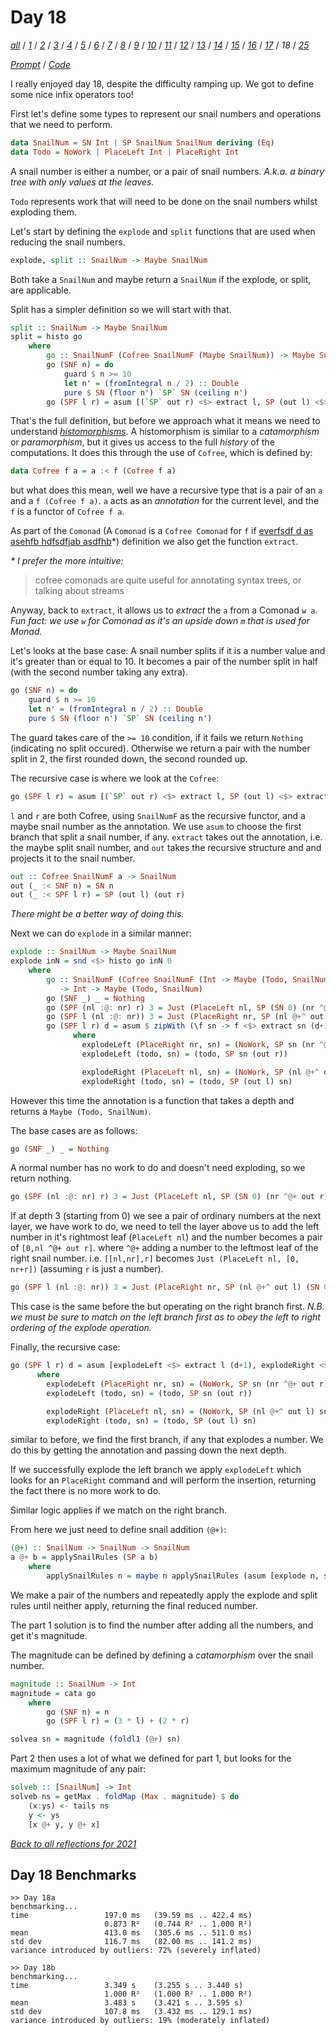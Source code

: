 Day 18
===

<!--
This section is generated and compiled by the build script at ./Build.hs from
the file `./reflections/day18.md`.  If you want to edit this, edit
that file instead!
-->

*[all][reflections]* / *[1][day01]* / *[2][day02]* / *[3][day03]* / *[4][day04]* / *[5][day05]* / *[6][day06]* / *[7][day07]* / *[8][day08]* / *[9][day09]* / *[10][day10]* / *[11][day11]* / *[12][day12]* / *[13][day13]* / *[14][day14]* / *[15][day15]* / *[16][day16]* / *[17][day17]* / *18* / *[25][day25]*

[reflections]: https://github.com/egnwd/advent/blob/main/reflections.md
[day01]: https://github.com/egnwd/advent/blob/2021/reflections-out/day01.md
[day02]: https://github.com/egnwd/advent/blob/2021/reflections-out/day02.md
[day03]: https://github.com/egnwd/advent/blob/2021/reflections-out/day03.md
[day04]: https://github.com/egnwd/advent/blob/2021/reflections-out/day04.md
[day05]: https://github.com/egnwd/advent/blob/2021/reflections-out/day05.md
[day06]: https://github.com/egnwd/advent/blob/2021/reflections-out/day06.md
[day07]: https://github.com/egnwd/advent/blob/2021/reflections-out/day07.md
[day08]: https://github.com/egnwd/advent/blob/2021/reflections-out/day08.md
[day09]: https://github.com/egnwd/advent/blob/2021/reflections-out/day09.md
[day10]: https://github.com/egnwd/advent/blob/2021/reflections-out/day10.md
[day11]: https://github.com/egnwd/advent/blob/2021/reflections-out/day11.md
[day12]: https://github.com/egnwd/advent/blob/2021/reflections-out/day12.md
[day13]: https://github.com/egnwd/advent/blob/2021/reflections-out/day13.md
[day14]: https://github.com/egnwd/advent/blob/2021/reflections-out/day14.md
[day15]: https://github.com/egnwd/advent/blob/2021/reflections-out/day15.md
[day16]: https://github.com/egnwd/advent/blob/2021/reflections-out/day16.md
[day17]: https://github.com/egnwd/advent/blob/2021/reflections-out/day17.md
[day25]: https://github.com/egnwd/advent/blob/2021/reflections-out/day25.md

*[Prompt][d18p]* / *[Code][d18g]*

[d18p]: https://adventofcode.com/2021/day/18
[d18g]: https://github.com/egnwd/advent/blob/main/src/AOC/Challenge/Day18.hs

I really enjoyed day 18, despite the difficulty ramping up.
We got to define some nice infix operators too!

First let's define some types to represent our snail numbers and operations that we need to perform.

```haskell
data SnailNum = SN Int | SP SnailNum SnailNum deriving (Eq)
data Todo = NoWork | PlaceLeft Int | PlaceRight Int
```

A snail number is either a number, or a pair of snail numbers.
_A.k.a. a binary tree with only values at the leaves._

`Todo` represents work that will need to be done on the snail numbers whilst exploding them.

Let's start by defining the `explode` and `split` functions that are used when reducing the snail numbers.

```haskell
explode, split :: SnailNum -> Maybe SnailNum
```

Both take a `SnailNum` and maybe return a `SnailNum` if the explode, or split, are applicable.

Split has a simpler definition so we will start with that.

```haskell
split :: SnailNum -> Maybe SnailNum
split = histo go
    where
        go :: SnailNumF (Cofree SnailNumF (Maybe SnailNum)) -> Maybe SnailNum
        go (SNF n) = do
            guard $ n >= 10
            let n' = (fromIntegral n / 2) :: Double
            pure $ SN (floor n') `SP` SN (ceiling n')
        go (SPF l r) = asum [(`SP` out r) <$> extract l, SP (out l) <$> extract r]
```

That's the full definition, but before we approach what it means we need to understand [_histomorphisms_](https://blog.sumtypeofway.com/posts/recursion-schemes-part-4.html).
A histomorphism is similar to a _catamorphism_ or _paramorphism_, but it gives us access to the full _history_ of the computations.
It does this through the use of `Cofree`, which is defined by:

```haskell
data Cofree f a = a :< f (Cofree f a)
```

but what does this mean, well we have a recursive type that is a pair of an `a` and a `f (Cofree f a)`.
`a` acts as an _annotation_ for the current level, and the `f` is a functor of `Cofree f a`.

As part of the `Comonad` (A `Comonad` is a `Cofree Comonad` for `f` if [everfsdf d as asehfb hdfsdfjab asdfhb](https://hackage.haskell.org/package/free-5.1.7/docs/Control-Comonad-Cofree.html)*) definition we also get the function `extract`.

_* I prefer the more intuitive:_

> cofree comonads are quite useful for annotating syntax trees, or talking about streams

Anyway, back to `extract`, it allows us to _extract_ the `a` from a Comonad `w a`.
_Fun fact: we use `w` for Comonad as it's an upside down `m` that is used for Monad._

Let's looks at the base case:
A snail number splits if it is a number value and it's greater than or equal to 10.
It becomes a pair of the number split in half (with the second number taking any extra).

```haskell
go (SNF n) = do
    guard $ n >= 10
    let n' = (fromIntegral n / 2) :: Double
    pure $ SN (floor n') `SP` SN (ceiling n')
```

The guard takes care of the `>= 10` condition, if it fails we return `Nothing` (indicating no split occured).
Otherwise we return a pair with the number split in 2, the first rounded down, the second rounded up.

The recursive case is where we look at the `Cofree`:

```haskell
go (SPF l r) = asum [(`SP` out r) <$> extract l, SP (out l) <$> extract r]
```

`l` and `r` are both Cofree, using `SnailNumF` as the recursive functor, and a maybe snail number as the annotation.
We use `asum` to choose the first branch that split a snail number, if any.
`extract` takes out the annotation, i.e. the maybe split snail number, and `out` takes the recursive structure and and projects it to the snail number.

```haskell
out :: Cofree SnailNumF a -> SnailNum
out (_ :< SNF n) = SN n
out (_ :< SPF l r) = SP (out l) (out r)
```

_There might be a better way of doing this._

Next we can do `explode` in a similar manner:

```haskell
explode :: SnailNum -> Maybe SnailNum
explode inN = snd <$> histo go inN 0
    where
        go :: SnailNumF (Cofree SnailNumF (Int -> Maybe (Todo, SnailNum)))
           -> Int -> Maybe (Todo, SnailNum)
        go (SNF _) _ = Nothing
        go (SPF (nl :@: nr) r) 3 = Just (PlaceLeft nl, SP (SN 0) (nr ^@+ out r))
        go (SPF l (nl :@: nr)) 3 = Just (PlaceRight nr, SP (nl @+^ out l) (SN 0))
        go (SPF l r) d = asum $ zipWith (\f sn -> f <$> extract sn (d+1)) [explodeLeft, explodeRight] [l,r]
              where
                explodeLeft (PlaceRight nr, sn) = (NoWork, SP sn (nr ^@+ out r))
                explodeLeft (todo, sn) = (todo, SP sn (out r))

                explodeRight (PlaceLeft nl, sn) = (NoWork, SP (nl @+^ out l) sn)
                explodeRight (todo, sn) = (todo, SP (out l) sn)
```

However this time the annotation is a function that takes a depth and returns a `Maybe (Todo, SnailNum)`.

The base cases are as follows:

```haskell
go (SNF _) _ = Nothing
```

A normal number has no work to do and doesn't need exploding, so we return nothing.

```haskell
go (SPF (nl :@: nr) r) 3 = Just (PlaceLeft nl, SP (SN 0) (nr ^@+ out r))
```

If at depth 3 (starting from 0) we see a pair of ordinary numbers at the next layer,
we have work to do, we need to tell the layer above us to add the left number in it's rightmost leaf (`PlaceLeft nl`)
and the number becomes a pair of `[0,nl ^@+ out r]`. where `^@+` adding a number to the leftmost leaf of the right snail number.
i.e. `[[nl,nr],r]` becomes `Just (PlaceLeft nl, [0, nr+r])` (assuming `r` is just a number).

```haskell
go (SPF l (nl :@: nr)) 3 = Just (PlaceRight nr, SP (nl @+^ out l) (SN 0))
```

This case is the same before the but operating on the right branch first.
_N.B. we must be sure to match on the left branch first as to obey the left to right ordering of the explode operation._

Finally, the recursive case:

```haskell
go (SPF l r) d = asum [explodeLeft <$> extract l (d+1), explodeRight <$> extract r (d+1)]
      where
        explodeLeft (PlaceRight nr, sn) = (NoWork, SP sn (nr ^@+ out r))
        explodeLeft (todo, sn) = (todo, SP sn (out r))

        explodeRight (PlaceLeft nl, sn) = (NoWork, SP (nl @+^ out l) sn)
        explodeRight (todo, sn) = (todo, SP (out l) sn)
```

similar to before, we find the first branch, if any that explodes a number.
We do this by getting the annotation and passing down the next depth.

If we successfully explode the left branch we apply `explodeLeft` which looks for an `PlaceRight` command and will perform the insertion,
returning the fact there is no more work to do.

Similar logic applies if we match on the right branch.

From here we just need to define snail addition `(@+)`:

```haskell
(@+) :: SnailNum -> SnailNum -> SnailNum
a @+ b = applySnailRules (SP a b)
    where
        applySnailRules n = maybe n applySnailRules (asum [explode n, split n])
```

We make a pair of the numbers and repeatedly apply the explode and split rules until neither apply, returning the final reduced number.

The part 1 solution is to find the number after adding all the numbers, and get it's magnitude.

The magnitude can be defined by defining a _catamorphism_ over the snail number.

```haskell
magnitude :: SnailNum -> Int
magnitude = cata go
    where
        go (SNF n) = n
        go (SPF l r) = (3 * l) + (2 * r)
```

```haskell
solvea sn = magnitude (foldl1 (@+) sn)
```

Part 2 then uses a lot of what we defined for part 1, but looks for the maximum magnitude of any pair:

```haskell
solveb :: [SnailNum] -> Int
solveb ns = getMax . foldMap (Max . magnitude) $ do
    (x:ys) <- tails ns
    y <- ys
    [x @+ y, y @+ x]
```


*[Back to all reflections for 2021][reflections]*

## Day 18 Benchmarks

```
>> Day 18a
benchmarking...
time                 197.0 ms   (39.59 ms .. 422.4 ms)
                     0.873 R²   (0.744 R² .. 1.000 R²)
mean                 413.0 ms   (305.6 ms .. 511.0 ms)
std dev              116.7 ms   (82.00 ms .. 141.2 ms)
variance introduced by outliers: 72% (severely inflated)

>> Day 18b
benchmarking...
time                 3.349 s    (3.255 s .. 3.440 s)
                     1.000 R²   (1.000 R² .. 1.000 R²)
mean                 3.483 s    (3.421 s .. 3.595 s)
std dev              107.8 ms   (3.432 ms .. 129.1 ms)
variance introduced by outliers: 19% (moderately inflated)
```
